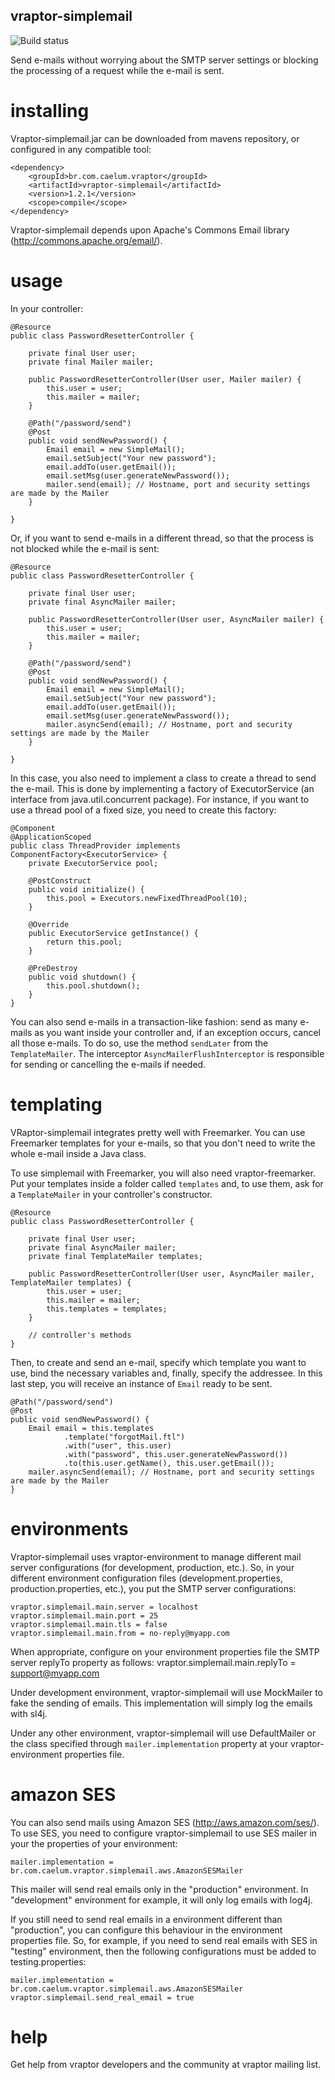 ## vraptor-simplemail
![Build status](https://secure.travis-ci.org/caelum/vraptor-simplemail.png)

Send e-mails without worrying about the SMTP server settings or blocking the
processing of a request while the e-mail is sent.

# installing

Vraptor-simplemail.jar can be downloaded from mavens repository, or configured in any compatible tool:

	<dependency>
		<groupId>br.com.caelum.vraptor</groupId>
		<artifactId>vraptor-simplemail</artifactId>
		<version>1.2.1</version>
		<scope>compile</scope>
	</dependency>

Vraptor-simplemail depends upon Apache's Commons Email library (http://commons.apache.org/email/).

# usage

In your controller:

	@Resource
	public class PasswordResetterController {

		private final User user;
		private final Mailer mailer;

		public PasswordResetterController(User user, Mailer mailer) {
			this.user = user;
			this.mailer = mailer;
		}

		@Path("/password/send")
		@Post
		public void sendNewPassword() {
			Email email = new SimpleMail();
			email.setSubject("Your new password");
			email.addTo(user.getEmail());
			email.setMsg(user.generateNewPassword());
			mailer.send(email); // Hostname, port and security settings are made by the Mailer
		}

	}

Or, if you want to send e-mails in a different thread, so that the process is
not blocked while the e-mail is sent:

	@Resource
	public class PasswordResetterController {

		private final User user;
		private final AsyncMailer mailer;

		public PasswordResetterController(User user, AsyncMailer mailer) {
			this.user = user;
			this.mailer = mailer;
		}

		@Path("/password/send")
		@Post
		public void sendNewPassword() {
			Email email = new SimpleMail();
			email.setSubject("Your new password");
			email.addTo(user.getEmail());
			email.setMsg(user.generateNewPassword());
			mailer.asyncSend(email); // Hostname, port and security settings are made by the Mailer
		}

	}

In this case, you also need to implement a class to create a thread to send the
e-mail. This is done by implementing a factory of ExecutorService (an interface
from java.util.concurrent package). For instance, if you want to use a thread
pool of a fixed size, you need to create this factory:

	@Component
	@ApplicationScoped
	public class ThreadProvider implements ComponentFactory<ExecutorService> {
		private ExecutorService pool;

		@PostConstruct
		public void initialize() {
			this.pool = Executors.newFixedThreadPool(10);
		}

		@Override
		public ExecutorService getInstance() {
			return this.pool;
		}

		@PreDestroy
		public void shutdown() {
			this.pool.shutdown();
		}
	}

You can also send e-mails in a transaction-like fashion: send as many e-mails
as you want inside your controller and, if an exception occurs, cancel all
those e-mails. To do so, use the method `sendLater` from the `TemplateMailer`.
The interceptor `AsyncMailerFlushInterceptor` is responsible for sending or
cancelling the e-mails if needed.

# templating

VRaptor-simplemail integrates pretty well with Freemarker. You can use
Freemarker templates for your e-mails, so that you don't need to write the
whole e-mail inside a Java class.

To use simplemail with Freemarker, you will also need vraptor-freemarker. Put
your templates inside a folder called `templates` and, to use them, ask for a
`TemplateMailer` in your controller's constructor.

	@Resource
	public class PasswordResetterController {

		private final User user;
		private final AsyncMailer mailer;
		private final TemplateMailer templates;

		public PasswordResetterController(User user, AsyncMailer mailer, TemplateMailer templates) {
			this.user = user;
			this.mailer = mailer;
			this.templates = templates;
		}

		// controller's methods
	}

Then, to create and send an e-mail, specify which template you want to use,
bind the necessary variables and, finally, specify the addressee. In this last
step, you will receive an instance of `Email` ready to be sent.

	@Path("/password/send")
	@Post
	public void sendNewPassword() {
		Email email = this.templates
				.template("forgotMail.ftl")
				.with("user", this.user)
				.with("password", this.user.generateNewPassword())
				.to(this.user.getName(), this.user.getEmail());
		mailer.asyncSend(email); // Hostname, port and security settings are made by the Mailer
	}

# environments

Vraptor-simplemail uses vraptor-environment to manage different mail server configurations
(for development, production, etc.). So, in your different environment configuration files
(development.properties, production.properties, etc.), you put the SMTP server configurations:

	vraptor.simplemail.main.server = localhost
	vraptor.simplemail.main.port = 25
	vraptor.simplemail.main.tls = false
	vraptor.simplemail.main.from = no-reply@myapp.com

When appropriate, configure on your environment properties file the SMTP server replyTo
property as follows:
	vraptor.simplemail.main.replyTo = support@myapp.com

Under development environment, vraptor-simplemail will use MockMailer to fake the sending of emails. This 
implementation will simply log the emails with sl4j.

Under any other environment, vraptor-simplemail will use DefaultMailer or the class specified 
through `mailer.implementation` property at your vraptor-environment properties file.

# amazon SES
You can also send mails using Amazon SES (http://aws.amazon.com/ses/). To use SES, you need
to configure vraptor-simplemail to use SES mailer in your the properties of your environment:

    mailer.implementation = br.com.caelum.vraptor.simplemail.aws.AmazonSESMailer

This mailer will send real emails only in the "production" environment. In "development" environment
for example, it will only log emails with log4j.

If you still need to send real emails in a environment different than "production", you can configure this behaviour in 
the environment properties file. So, for example, if you need to send real emails with SES in "testing" environment, then
the following configurations must be added to testing.properties:

    mailer.implementation = br.com.caelum.vraptor.simplemail.aws.AmazonSESMailer
    vraptor.simplemail.send_real_email = true

# help

Get help from vraptor developers and the community at vraptor mailing list.

